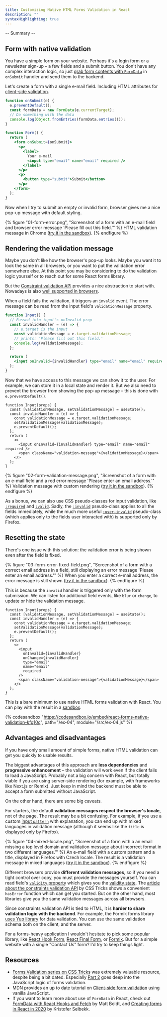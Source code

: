 ```yaml
---
title: Customizing Native HTML Forms Validation in React
description: ""
syntaxHighlighting: true
---
```


-- Summary --

## Form with native validation

You have a simple form on your website. Perhaps it's a login form or a newsletter sign-up – a few fields and a submit button. You don't have any complex interaction logic, so just [grab form contents with `FormData`](https://mattboldt.com/2020/05/02/formdata-with-react-hooks-and-fetch/) in `onSubmit` handler and send them to the backend.

Let's create a form with a single e-mail field. Including HTML attributes for [client-side validation](https://developer.mozilla.org/en-US/docs/Learn/Forms/Form_validation).

```jsx
function onSubmit(e) {
  e.preventDefault();
  const formData = new FormData(e.currentTarget);
  // Do something with the data
  console.log(Object.fromEntries(formData.entries()));
}

function Form() {
  return (
    <form onSubmit={onSubmit}>
      <p>
        <label>
          Your e-mail
          <input type="email" name="email" required />
        </label>
      </p>
      <p>
        <button type="submit">Submit</button>
      </p>
    </form>
  );
}
```

Now when I try to submit an empty or invalid form, browser gives me a nice pop-up message with default styling.

{% figure "01-form-error.png", "Screenshot of a form with an e-mail field and browser error message 'Please fill out this field.'" %}
HTML validation message in Chrome ([try it in the sandbox](https://kfg10c.csb.app/ex-01)).
{% endfigure %}

## Rendering the validation message

Maybe you don't like how the browser's pop-up looks. Maybe you want it to look the same in all browsers, or you want to put the validation error somewhere else. At this point you may be considering to do the validation logic yourself or to reach out for some React forms library.

But the [Constraint validation API](https://developer.mozilla.org/en-US/docs/Web/Guide/HTML/Constraint_validation) provides a nice abstraction to start with. Nowadays is also [well supported in browsers](https://caniuse.com/constraint-validation).

When a field fails the validation, it triggers an `invalid` event. The error message can be read from the input field's `validationMessage` property.

```jsx
function Input() {
  // Passed into input's onInvalid prop
  const invalidHandler = (e) => {
    // e.target is the input
    const validationMessage = e.target.validationMessage;
    // prints: 'Please fill out this field.'
    console.log(validationMessage);
  };

  return (
    <input onInvalid={invalidHandler} type="email" name="email" required />
  );
}
```

Now that we have access to this message we can show it to the user. For example, we can store it in a local state and render it. But we also need to prevent the browser from showing the pop-up message – this is done with `e.preventDefault()`.

```jsx/5
function Input(props) {
  const [validationMessage, setValidationMessage] = useState();
  const invalidHandler = (e) => {
    const validationMessage = e.target.validationMessage;
    setValidationMessage(validationMessage);
    e.preventDefault();
  };
  return (
    <>
      <input onInvalid={invalidHandler} type="email" name="email" required />
      <span className="validation-message">{validationMessage}</span>
    </>
  );
}
```

{% figure "02-form-validation-message.png", "Screenshot of a form with an e-mail field and a red error message 'Please enter an email address.'" %}
Validation message with custom rendering ([try it in the sandbox](https://kfg10c.csb.app/ex-03)).
{% endfigure %}

<aside>

As a bonus, we can also use CSS pseudo-classes for input validation, like [`:required`](https://developer.mozilla.org/en-US/docs/Web/CSS/:required) and [`:valid`](https://developer.mozilla.org/en-US/docs/Web/CSS/:valid). Sadly, the [`:invalid`](https://developer.mozilla.org/en-US/docs/Web/CSS/:invalid) pseudo-class applies to all the fields immediately, while the much more useful [`:user-invalid`](https://developer.mozilla.org/en-US/docs/Web/CSS/:user-invalid) pseudo-class (which applies only to the fields user interacted with) is supported only by Firefox.

</aside>

## Resetting the state

There's one issue with this solution: the validation error is being shown even after the field is fixed.

{% figure "03-form-error-fixed-field.png", "Screenshot of a form with a correct email address in a field, still displaying an error message 'Please enter an email address.'" %}
When you enter a correct e-mail address, the error message is still shown ([try it in the sandbox](https://kfg10c.csb.app/ex-03)).
{% endfigure %}

This is because the `invalid` handler is triggered only with the form submission. We can listen for additional field events, like `blur` or `change`, to update or hide the validation message.

```jsx/10
function Input(props) {
  const [validationMessage, setValidationMessage] = useState();
  const invalidHandler = (e) => {
    const validationMessage = e.target.validationMessage;
    setValidationMessage(validationMessage);
    e.preventDefault();
  };
  return (
    <>
      <input
        onInvalid={invalidHandler}
        onChange={invalidHandler}
        type="email"
        name="email"
        required
      />
      <span className="validation-message">{validationMessage}</span>
    </>
  );
}
```

This is a bare minimum to use native HTML forms validation with React. You can play with the result in a [sandbox](https://kfg10c.csb.app/ex-04).

{% codesandbox "https://codesandbox.io/embed/react-forms-native-validation-kfg10c", path="/ex-04", module="/src/ex-04.js" %}

## Advantages and disadvantages

If you have only small amount of simple forms, native HTML validation can get you quickly to usable results.

The biggest advantages of this approach are **less dependencies** and **progressive enhancement** – the validation will work even if the client fails to load a JavaScript. Probably not a big concern with React, but totally viable if you are using server-side rendering (for example, with frameworks like Next.js or Remix). Just keep in mind the backend must be able to accept a form submitted without JavaScript.

On the other hand, there are some big caveats.

For starters, the default **validation messages respect the browser's locale**, not of the page. The result may be a bit confusing. For example, if you use a custom [input `pattern`](https://developer.mozilla.org/en-US/docs/Web/HTML/Attributes/pattern) with explanation, you can end up with mixed languages in validation message (although it seems like the `title` is displayed only by Firefox).

{% figure "04-mixed-locale.png", "Screenshot of a form with a an email missing a top level domain and validation message about incorrect format in two different languages.'" %}
An e-mail field with a custom pattern and a title, displayed in Firefox with Czech locale. The result is a validation message in mixed languages ([try it in the sandbox](https://kfg10c.csb.app/ex-05)).
{% endfigure %}

Different browsers provide **different validation messages**, so if you need a tight control over copy, you must provide the messages yourself. You can read field's [`validity` property](https://developer.mozilla.org/en-US/docs/Web/API/HTMLObjectElement/validity) which gives you the [validity state](https://developer.mozilla.org/en-US/docs/Web/API/ValidityState). The [article about the constraints validation API](https://css-tricks.com/form-validation-part-2-constraint-validation-api-javascript/#aa-getting-the-error) by CSS Tricks shows a convenient `hasError` function which can get you started. But on the other hand, most libraries give you the same validation messages across all browsers.

Since constraints validation API is tied to HTML, it is **harder to share validation logic with the backend**. For example, the Formik forms library [uses Yup library](https://formik.org/docs/tutorial#schema-validation-with-yup) for data validation. You can use the same validation schema both on the client, and the server.

For a forms-heavy application I wouldn't hesitate to pick some popular library, like [React Hook Form](https://react-hook-form.com/), [React Final Form](https://final-form.org/react), or [Formik](https://formik.org/). But for a simple website with a single "Contact Us" form? I'd try to keep things light.

## Resources

- [Forms Validation series on CSS Tricks](https://css-tricks.com/form-validation-part-1-constraint-validation-html/) was extremely valuable resource, despite being a bit dated. Especially [Part 2](https://css-tricks.com/form-validation-part-2-constraint-validation-api-javascript/) goes deep into the JavaScript logic of forms validation.
- MDN provides an up to date tutorial on [Client-side form validation](https://developer.mozilla.org/en-US/docs/Learn/Forms/Form_validation) using vanilla JavaScript.
- If you want to learn more about use of `FormData` in React, check out [FormData with React Hooks and Fetch](https://mattboldt.com/2020/05/02/formdata-with-react-hooks-and-fetch/) by Matt Boldt, and [Creating forms in React in 2020](https://blog.logrocket.com/forms-in-react-in-2020/) by Kristofer Selbekk.
